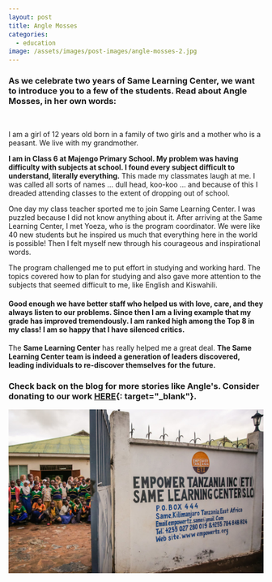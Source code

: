 ```yaml
---
layout: post
title: Angle Mosses
categories:
  - education
image: /assets/images/post-images/angle-mosses-2.jpg
---
```


### As we celebrate two years of Same Learning Center, we want to introduce you to a few of the students. Read about Angle Mosses, in her own words:

&nbsp;

I am a girl of 12 years old born in a family of two girls and a mother who is a peasant. We live with my grandmother.

**I am in Class 6 at Majengo Primary School. My problem was having difficulty with subjects at school. I found every subject difficult to understand, literally everything.** This made my classmates laugh at me. I was called all sorts of names … dull head, koo-koo … and because of this I dreaded attending classes to the extent of dropping out of school.

One day my class teacher sported me to join Same Learning Center. I was puzzled because I did not know anything about it. After arriving at the Same Learning Center, I met Yoeza, who is the program coordinator. We were like 40 new students but he inspired us much that everything here in the world is possible\! Then I felt myself new through his courageous and inspirational words.

The program challenged me to put effort in studying and working hard. The topics covered how to plan for studying and also gave more attention to the subjects that seemed difficult to me, like English and Kiswahili.

#### Good enough we have better staff who helped us with love, care, and they always listen to our problems. Since then I am a living example that my grade has improved tremendously. I am ranked high among the Top 8 in my class\! I am so happy that I have silenced critics.&nbsp;

The **Same Learning Center**&nbsp;has really helped me a great deal. **The Same Learning Center team is indeed a generation of leaders discovered, leading individuals to re-discover themselves for the future.**

### **Check back on the blog for more stories like Angle's. Consider donating to our work [HERE](https://empowertz.org/donate/){: target="_blank"}.**

![](/uploads/2019/04/23/angle-mosses/learningcenter1.jpg)